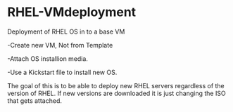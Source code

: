 # RHEL-VMdeployment
Deployment of RHEL OS in to a base VM

-Create new VM, Not from Template

-Attach OS installion media. 

-Use a Kickstart file to install new OS. 

The goal of this is to be able to deploy new RHEL servers regardless of the version of RHEL. If new versions are downloaded it is just changing the ISO that gets attached.  